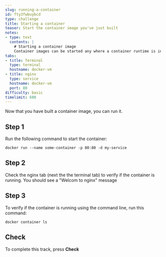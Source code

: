 ```yaml
---
slug: running-a-container
id: fty3fwbuybcd
type: challenge
title: Starting a container
teaser: Start the container image you've just built
notes:
- type: text
  contents: |
    # Starting a container image
    Container images can be started any where a container runtime is installed.
tabs:
- title: Terminal
  type: terminal
  hostname: docker-vm
- title: nginx
  type: service
  hostname: docker-vm
  port: 80
difficulty: basic
timelimit: 600
---
```

Now that you have built a container image, you can run it.

## Step 1
Run the following command to start the container:
```
docker run --name some-container -p 80:80 -d my-service
```

## Step 2
Check the nginx tab (next the the terminal tab) to verify if the container is running.
You should see a "Welcom to nginx" message

## Step 3
To verify if the container is running using the command line, run this command:
```
docker container ls
```

## Check
To complete this track, press **Check**